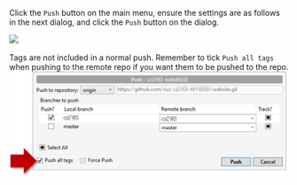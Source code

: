 Click the `Push` button on the main menu, ensure the settings are as follows in the next dialog, and click the `Push` button on the dialog.

<img src="{{baseUrl}}/gitAndGithub/push/images/sourcetree_1.png" height="150" />
<p/>

<box type="warning">

Tags are not included in a normal push. Remember to tick `Push all tags` when pushing to the remote repo if you want them to be pushed to the repo.<br>
<img src="images/pushTags.png" width="500" />
</box>


